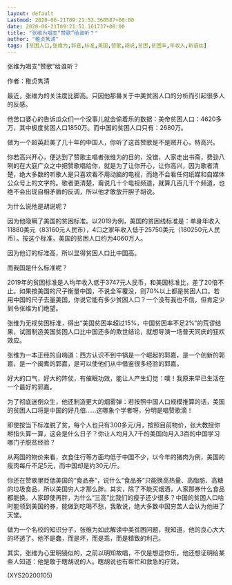 ```yaml
---
layout: default
Lastmod: 2020-06-21T09:21:53.360587+00:00
date: 2020-06-21T09:21:51.161737+00:00
title: "张维为唱支“赞歌”给谁听？"
author: "稚贞隽清"
tags: [贫困人口,张维为,郭嘉,标准,美国,赞歌,胡说,贫困,贫困率,年收入,新语丝]
---
```


张维为唱支“赞歌”给谁听？

作者：稚贞隽清

最近，张维为的关注度比脚高。只因他那番关于中美贫困人口的分析而引起很多人的反感。

他苦口婆心的告诉瓜众们一个没事儿就会偷着乐的数据：美帝贫困人口：4620多万，其中极度贫困人口1850万。而中国的贫困人口只有：2680万。

做为一个超英赶美了几十年的中国人，你听了这首赞歌是不是贼开心，特高兴。

你若高兴开心，便达到了赞歌主唱者张维为的目的，没错，人家走出书斋，费劲八咧的在大庭广众之中把赞歌唱给你，就是为了让你开心，让你高兴，因为歌者清楚，绝大多数的听歌人是只喜欢看不用动脑的电视，而绝不会看任何纸媒和自媒体公众号上的文字的。歌者更清楚，甭说几十个电视频道，就算几百几千个频道，也绝不会出现自相矛盾的反调，所以他才敢放开胆子胡说。

为什么说他是胡说呢？

因为他隐瞒了美国的贫困标准。以2019为例，美国的贫困线标准是：单身年收入11880美元（83160元人民币），4口之家年收入低于25750美元（180250元人民币）。按这个标准，美国的贫困人口约为4060万人。

因为他订的标准高，所以显得贫困人口比中国高。

而我国是什么标准呢？

2019年的贫困标准是人均年收入低于3747元人民币，和美国标准比，差了20倍不止。如果按美国的尺子衡量中国，不说全军覆没，则70%以上都是贫困人口。若用中国的尺子去量美国，你说它能有多少贫困人口？一个没有我也不信，但肯定少到令张维为们绝望。

张维为无视贫困标准，得出“美国贫困率超过15%，中国贫困率不足2%”的荒谬结果，试图制造美国贫困人口比中国还多的欺世结论，就想导演一场普天同庆的狂欢效应。

张维为一本正经的自嗨道：西方认识不到中锅是一个崛起的郭嘉，是一个创新的郭嘉，是一个闽煮的郭嘉，是可以使他们从中借鉴很多经验的郭嘉。

好大的口气，好大的阵仗，有催眠功效，能让人产生幻觉：噢！我原来早已生活在一个最好的郭嘉。

为了彻底迷倒众生，他还制造更大的烟雾弹：若按照中国人口规模推算的话，美国的贫困人口将是中国的好几倍……这哪象个学者呀，分明是唱赞歌滴！

即使按当下标准脱了贫，每个人也只有300多元/月，按照目前物价，张大教授你掰指头算一算，这会是什么日子？你让人均月入7千的美国向月入3百的中国学习哪门子脱贫经验？

从两国的物价来看，衣食住行等方面均低于中国不少，以今年的猪肉为例，美国的瘦肉每斤不足5元，而中国却是约30元/斤。

你还在赞歌里贬低美国的“食品券”，说什么“食品券”只能换高热量、高脂肪、高糖的垃圾食品，所以美国穷人才那么胖。其实，除了不能买烟酒，人家那券什么食品都能换。人家即使再胖，为什么“三高”比我们的瘦子还少很多？中国的贫困人口啥时能领到美国的券，能做到吃喝不愁，我敢说，绝大多数中国穷苦人会认为他进了天堂。

做为一个名校的知识分子，张维为如此解读中美贫困问题，我知道，他的良心大大的坏透了。他不是蠢，而是坏，而是乖，而是精致的利己。

其实，张维为心里明镜似的，之前以明知故唱，不仅是想逗你乐，他还想证明给某些人知道：他是敢于瞎胡说的人。瞎胡说也有帮忙和救急的疗效。

(XYS20200105)

